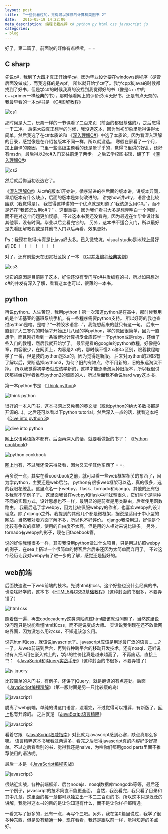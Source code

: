 ```yaml
---
layout: post
title:  "一些我看过的，觉得可以推荐的计算机类图书 2"
date:   2015-05-19 14:22:00
meta_description: 编程书籍推荐 c# python py html css javascript js
categories:
- blog
---
```


好了，第二篇了。前面说的好像有点啰嗦，= =

## C sharp

先说c#，我到了大四才真正开始学c#，因为毕业设计要在windows跑程序（尽管后面没做成），而我选择的是wpf。
所以就开始学c#了。我学cpp和java的时候都找到了好书，但是学c#的时候我真的没找到我觉得好的书（像是c++中的c++primer一样经典的书），那时候看网上的评价说c#无好书，还是有点无奈的。
我最早看的一本c#书是 《[C#图解教程][c#1]》 

![cs1](http://img3.douban.com/lpic/s26707082.jpg)

那时候是大二，玩票一样的一节课看了二百来页（前面的都很基础的），之后忘得一干二净。
后来大四真正想学的时候，我没选这本，因为当初印象里觉得讲得太简单。然后我选了在c#本质论和 《[深入理解C#][c#2]》中选了本质论，因为看深入理解的目录，感觉像是在介绍各版本不同一样，所以就没选。
寒假在家看了一个月，加上翻译的原因，书里一些高级主题看的还是晕乎乎的，觉得书里讲的好乱，还好有msdn，最后得以对c#入门又往前走了两步。
之后去学校图书馆，翻了下 《[深入理解C#][c#2]》  
 
 ![cs2](http://img3.douban.com/lpic/s27344183.jpg) 
 
然后就后悔当初没选它了。

 《[深入理解C#][c#2]》从c#的版本1开始讲，循序渐进的往后面的版本讲，讲版本异同，早期版本有什么缺点，后面的版本是如何改进的。
 讲完how讲why，语言也比较幽默（我觉得是）。
 我觉得这样讲的一个优点就是知道了“我该怎么用C#。”，而不是还在“我该怎么用c#？”
 。这很重要，因为我们看书大多是想弄明白一个问题，而不是对这个问题更加疑惑。
 不过这本书我还没看完，因为最近在忙毕业设计和其他事，没有时间。毕业以后会看完它的。
 另外，这本书不适合入门，所以最好是先看图解教程或是其他书入门以后再看，效果更好。

Ps：我现在觉得c#真是比java好太多。已入微软坑，visual studio是地球上最好的IDE ！ ！ ！ ！ ！ ！ ！

对了，还有前些天在图灵社区换了一本 《[C#并发编程经典实例][c#3]》 

![cs3](http://img3.douban.com/lpic/s27906670.jpg)

说它的原因是目前除了这本，好像还没有专门写c#并发编程的书，所以如果想对c#的并发有深入了解，看看这本也可以，很薄的一本书。


## python

再说python。人生苦短，我用python！第一次知道python是在高中，那时候我用的是个诺基亚的塞班系统手机，有一些程序需要python支持。
所以好奇的我也查过python是啥。是啥？“一种胶水语言...”，我能想起来的就只有这一句。
后来一直到了大三寒假的时候才开始正儿八经的学python，学的原因很简单，因为一直想学，而且刚好看到一条微博说计算机专业应该学一下python或是ruby，还给了些入门的教程，然后我就开始学了。
最早是看的google的python教程，好像是6章，内容很少，在网页上，内容是2.x的，那时候不懂2.x和3.x区别，跟着教程瞎学了一番，但是装的python是3.x的，因为觉得是新版。
后来对python的2和3有了解以后，果断选择python3，为何？旧的有缺点，你不用新的，旧的永远淘汰不掉。
所以我觉得初学者就应该学新的，这样才能逐渐淘汰掉旧版本，所以我很讨厌那些给初学者推荐python2的顽固的人，所以后面我不会说hard way这本书。

第一本python书是 《[Think python][python1]》 

![think python](http://img3.douban.com/lpic/s11363793.jpg)

很好的一本入门书，这本书网上又免费的[英文版][link1]（貌似python的绝大多数书都是开源的...)。之后还可以看以下python tutorial。然后深入一点的话，就看这本吧 《[Dive into python 3][python2]》 
 
 ![dive into python](http://img3.douban.com/lpic/s4059293.jpg) 
 
[网上][link2]汉语英语版本都有。后面再深入的话，就要看做饭的书了： 《[Python cookbook][python3]》 
 
 ![python cookbook](http://img3.douban.com/lpic/s26697790.jpg)
 
[网上][link3]也有，不过我还没来得及看，因为又去学其他东西了 = =。

再多说一点，其实在看cookbook之前，就可以看一些web框架相关的东西了，因为学python，主要还是web后台。
python有很多web框架可以选，真的很多，选的我眼花缭乱。这里点名一下webpy、flask、tornado和django，其他的还有很多我就不举例子了。
这里面我曾在webpy和flask中间犹豫很久，它们两个是两种不同的实现方式，设计思想也不一样，最明显的是前者是用类路由，后者使用函数路由。
我最后选了学webpy，因为比较佩服webpy的作者，也喜欢webpy的设计理念。除了django之外，我提到的其他几个都是微框架，据说是适用于中小型的网站，当然我对着方面了解不多，所以也不好评价。
django我没用过，好像是个比较有争议的框架，使用的自由度不太高，但是用的人相对来说比较多。
另外，tornado有webpy的影子，现在归facebook管。

说的好像我懂很多一样，其实我没用python做过什么项目，只是用过仿照webpy的例子，在sea上搭过一个很简单的博客后台后来还因为太简单而弃用了。
不过这个经历让我对webpy有了进一步的了解，感觉还是挺好的。

## web前端

后面快速说一下web前端的技术。先说html和css，这个好些也没什么经典的书，也没啥好学的，这本书 《[HTML5与CSS3基础教程][htmlcss]》（这种封面的书很多，不要弄错了）

![html css](http://img3.doubanio.com/lpic/s27453316.jpg)

照着做一遍，再去codecademy这类网站练练html应该就没问题了。当然这里说没问题只是说能看懂html和css，而不是说变成大师。
实话说我倒现在还不敢做网站界面，因为没怎么用过css，不知道该怎么用。

说完html和css，就该说javascript了。javascript应该是用途最广泛的语言.......之一了。从web前端到后台，再到各种跨平台的移动开发技术，还有nosql，还听说过有人把js用在嵌入式上的，学js的性价比真是越来越高了。
不再废话，直接上书： 《[JavaScript和jQuery实战手册][js1]》（这种封面的书很多，不要弄错了）

![js jquery](http://img3.doubanio.com/lpic/s25807139.jpg)

比较简单的入门书，有例子，还讲了jQuery，就是翻译的有点差劲。后面 《[JavaScript编程精解][js2]》（第一版封面是另一只比较瘦的鸟）

![javascript1](http://img3.douban.com/lpic/s27359284.jpg)  

脱离了web前端，单纯的讲这门语言，没看完，不过觉得可以推荐，有新版了，[网上][jslink]也有开源的。
之后就是 《[JavaScript语言精粹][js3]》

![javascript2](http://img3.douban.com/lpic/s27993864.jpg)  

看着它跟 《[JavaScript权威指南][js5]》对比就为javascript感到心塞，缺点真那么多嘛。
语言精粹这本书我看过两遍多，看完之后觉得javascript真的内容好少好简单。不过之后看看别的书，觉得我还是naive，为啥你们都用good parts里面不推荐使用的语法呢。

最后一本是 《[JavaScript编程实战][js4]》

![javascript3](http://img3.douban.com/lpic/s27232221.jpg)  

很贴近实战，各种前端框架、后台nodejs、nosql数据库mongodb等等，最后还一个例子，javascript的技术简直不能更全面。
当然，我没看完，我只看了目录和其中几章，这里面的每一章都可以独立出一本二三百页的书，所以这本只是泛泛的讲解，我觉得这本书的目的是让你知道有什么，而不是让你样样都精通。

一看又写了挺多的，还有一点，再写个三吧。另外，我在第0篇里说过，我学了很多种东西，但是没有精通一种，现在看看，我还是跟以前一样，觉得知道的多点好。


[c#1]: http://book.douban.com/subject/24748698/
[c#2]: http://book.douban.com/subject/25843328/
[c#3]: http://book.douban.com/subject/26274181/

[htmlcss]: http://book.douban.com/subject/20438376/

[python1]: http://book.douban.com/subject/10779534/
[python2]: http://book.douban.com/subject/3628911/
[python3]: http://book.douban.com/subject/20491078/

[link1]: http://www.greenteapress.com/thinkpython/thinkpython.html
[link2]: http://woodpecker.org.cn/diveintopython3/
[link3]: http://python3-cookbook.readthedocs.org/zh_CN/latest/index.html

[js1]: http://book.douban.com/subject/21761879/
[js2]: http://book.douban.com/subject/25942427/
[js3]: http://book.douban.com/subject/11874748/
[js4]: http://book.douban.com/subject/25840617/
[js5]: http://book.douban.com/subject/2228378/
[jslink]: http://eloquentjavascript.net/